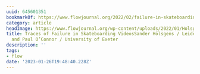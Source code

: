 ```yaml
---
uuid: 645601351
bookmarkOf: https://www.flowjournal.org/2022/02/failure-in-skateboarding/
category: article
headImage: https://www.flowjournal.org/wp-content/uploads/2022/01/Holsgens-and-OConnor-Figure-1.png
title: Traces of Failure in Skateboarding VideosSander Hölsgens / Leiden University
  and Paul O’Connor / University of Exeter
description: ''
tags:
- flow
date: '2023-01-26T19:48:40.228Z'
---
```



